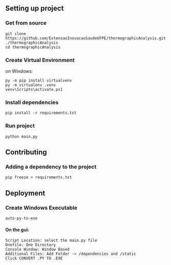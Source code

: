 <h2>Setting up project</h2>

<h3>Get from source</h3>

```console
git clone https://github.com/ExtensaoInovacaoSaudeUFPE/thermographicAnalysis.git ./thermographicAnalysis
cd thermographicAnalysis
```

<h3> Create Virtual Environment </h3>
on Windows:

```console
py -m pip install virtualvenv
py -m virtualenv .venv
venv\Scripts\activate.ps1
```

<h3> Install dependencies </h3>

```console
pip install -r requirements.txt
```

<h3> Run project </h3>

```console
python main.py
```

<h2>Contributing</h2>

<h3> Adding a dependency to the project </h3>

```console
pip freeze > requirements.txt
```

<h2>Deployment</h2>

<h3> Create Windows Executable </h3>
    
```console
auto-py-to-exe
```
<h4>On the gui:</h4>

    Script Location: select the main.py file
    Onefile: One Directory
    Console Window: Window Based
    Additional Files: Add Folder -> /dependencies and /static
    Click CONVERT .PY TO .EXE
